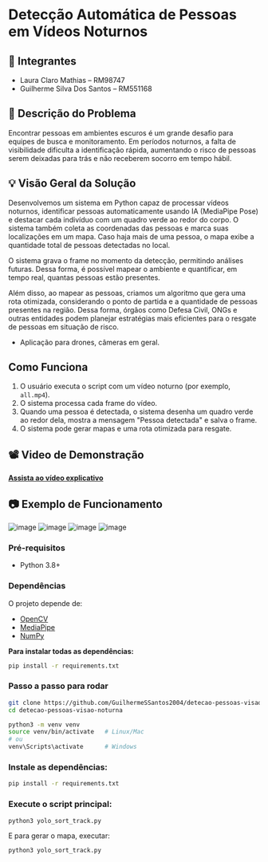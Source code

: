 # Detecção Automática de Pessoas em Vídeos Noturnos

## 👥 Integrantes

- Laura Claro Mathias – RM98747
- Guilherme Silva Dos Santos – RM551168
  
## 🎯 Descrição do Problema
Encontrar pessoas em ambientes escuros é um grande desafio para equipes de busca e monitoramento. Em períodos noturnos, a falta de visibilidade dificulta a identificação rápida, aumentando o risco de pessoas serem deixadas para trás e não receberem socorro em tempo hábil.

## 💡 Visão Geral da Solução
Desenvolvemos um sistema em Python capaz de processar vídeos noturnos, identificar pessoas automaticamente usando IA (MediaPipe Pose) e destacar cada indivíduo com um quadro verde ao redor do corpo. O sistema também coleta as coordenadas das pessoas e marca suas localizações em um mapa. Caso haja mais de uma pessoa, o mapa exibe a quantidade total de pessoas detectadas no local.

O sistema grava o frame no momento da detecção, permitindo análises futuras. Dessa forma, é possível mapear o ambiente e quantificar, em tempo real, quantas pessoas estão presentes.

Além disso, ao mapear as pessoas, criamos um algoritmo que gera uma rota otimizada, considerando o ponto de partida e a quantidade de pessoas presentes na região. Dessa forma, órgãos como Defesa Civil, ONGs e outras entidades podem planejar estratégias mais eficientes para o resgate de pessoas em situação de risco.

- Aplicação para drones, câmeras em geral.

## Como Funciona

1. O usuário executa o script com um vídeo noturno (por exemplo, `all.mp4`).
2. O sistema processa cada frame do vídeo.
3. Quando uma pessoa é detectada, o sistema desenha um quadro verde ao redor dela, mostra a mensagem "Pessoa detectada" e salva o frame.
4. O sistema pode gerar mapas e uma rota otimizada para resgate.

## 📽️ Video de Demonstração

[**Assista ao vídeo explicativo**](https://youtu.be/WDeKiATP7fQ)


## 📷 Exemplo de Funcionamento

![image](https://github.com/user-attachments/assets/0cea236d-3736-4630-ae07-dafca37a02af)
![image](https://github.com/user-attachments/assets/784598f8-8d69-480b-ac4e-4d97541ec4aa)
![image](https://github.com/user-attachments/assets/e642898c-c8ca-4cf4-ba98-dd108009cb66)
![image](https://github.com/user-attachments/assets/4df8dae7-0903-4243-94fd-2ea234c7592e)


### Pré-requisitos

- Python 3.8+

### Dependências

O projeto depende de:

- [OpenCV](https://pypi.org/project/opencv-python/)
- [MediaPipe](https://pypi.org/project/mediapipe/)
- [NumPy](https://pypi.org/project/numpy/)

**Para instalar todas as dependências:**

```bash
pip install -r requirements.txt
```

### Passo a passo para rodar

```bash
git clone https://github.com/GuilhermeSSantos2004/detecao-pessoas-visao-noturna.git
cd detecao-pessoas-visao-noturna
```
```bash
python3 -m venv venv
source venv/bin/activate   # Linux/Mac
# ou
venv\Scripts\activate      # Windows
```
### Instale as dependências:
```bash
pip install -r requirements.txt
```

### Execute o script principal:
```bash
python3 yolo_sort_track.py
```
E para gerar o mapa, executar:
```bash
python3 yolo_sort_track.py
```



